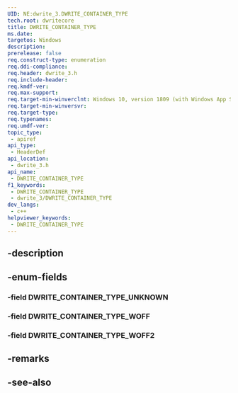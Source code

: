 ```yaml
---
UID: NE:dwrite_3.DWRITE_CONTAINER_TYPE
tech.root: dwritecore
title: DWRITE_CONTAINER_TYPE
ms.date: 
targetos: Windows
description: 
prerelease: false
req.construct-type: enumeration
req.ddi-compliance: 
req.header: dwrite_3.h
req.include-header: 
req.kmdf-ver: 
req.max-support: 
req.target-min-winverclnt: Windows 10, version 1809 (with Windows App SDK 0.5 or later)
req.target-min-winversvr: 
req.target-type: 
req.typenames: 
req.umdf-ver: 
topic_type:
 - apiref
api_type:
 - HeaderDef
api_location:
 - dwrite_3.h
api_name:
 - DWRITE_CONTAINER_TYPE
f1_keywords:
 - DWRITE_CONTAINER_TYPE
 - dwrite_3/DWRITE_CONTAINER_TYPE
dev_langs:
 - c++
helpviewer_keywords:
 - DWRITE_CONTAINER_TYPE
---
```


## -description

## -enum-fields

### -field DWRITE_CONTAINER_TYPE_UNKNOWN

### -field DWRITE_CONTAINER_TYPE_WOFF

### -field DWRITE_CONTAINER_TYPE_WOFF2

## -remarks

## -see-also

